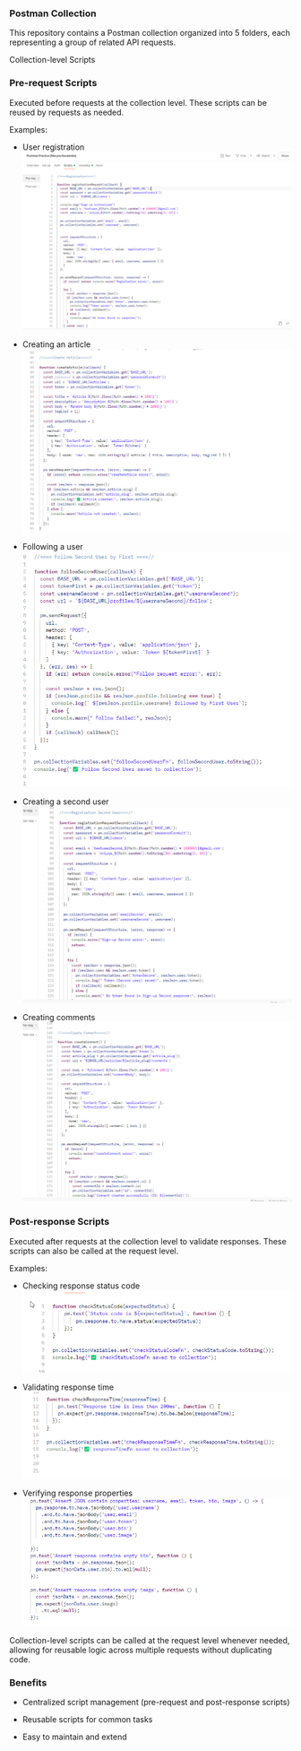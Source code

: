 
### Postman Collection

This repository contains a Postman collection organized into 5 folders, each representing a group of related API requests.

Collection-level Scripts
### Pre-request Scripts

Executed before requests at the collection level. These scripts can be reused by requests as needed.

Examples:
<ls>

* User registration ![screenshot of sample](Postman/img/Postman_uCQr4xN71v.png)

* Creating an article ![screenshot of sample](Postman/img/Postman_Anx0kH41P0.png)

* Following a user ![screenshot of sample](Postman/img/Postman_b4r4Tq2zw7.png)

* Creating a second user ![screenshot of sample](Postman/img/Postman_x027WomRCn.png)

* Creating comments ![screenshot of sample](Postman/img/Postman_jpXJq2a1X5.png)

### Post-response Scripts

Executed after requests at the collection level to validate responses. These scripts can also be called at the request level.

Examples:
<ls>

* Checking response status code ![screenshot of sample](Postman/img/Postman_kxja3MYSRL.png)

* Validating response time ![screenshot of sample](Postman/img/Postman_OVfjPK9Cr7.png)

* Verifying response properties ![screenshot of sample](Postman/img/Postman_nBJZbaOJJC.png)


Collection-level scripts can be called at the request level whenever needed, allowing for reusable logic across multiple requests without duplicating code.

### Benefits
<ls>

* Centralized script management (pre-request and post-response scripts)

* Reusable scripts for common tasks

* Easy to maintain and extend

